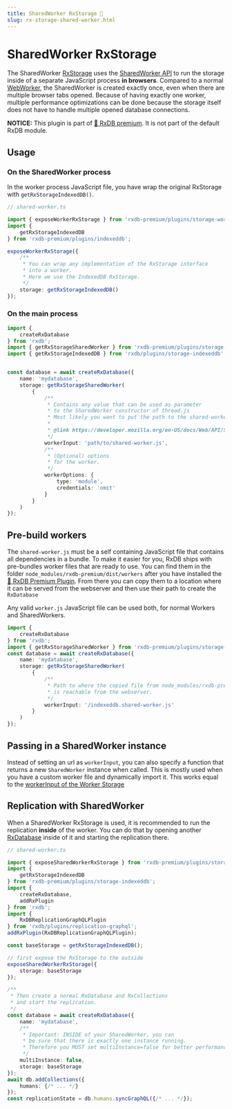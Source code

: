 ```yaml
---
title: SharedWorker RxStorage 👑
slug: rx-storage-shared-worker.html
---
```


# SharedWorker RxStorage 

The SharedWorker [RxStorage](./rx-storage.md) uses the [SharedWorker API](https://developer.mozilla.org/en-US/docs/Web/API/SharedWorker) to run the storage inside of a separate JavaScript process **in browsers**. Compared to a normal [WebWorker](./rx-storage-worker.md), the SharedWorker is created exactly once, even when there are multiple browser tabs opened. Because of having exactly one worker, multiple performance optimizations can be done because the storage itself does not have to handle multiple opened database connections.

**NOTICE:** This plugin is part of [👑 RxDB premium](/premium). It is not part of the default RxDB module.


## Usage

### On the SharedWorker process

In the worker process JavaScript file, you have wrap the original RxStorage with `getRxStorageIndexedDB()`.

```ts
// shared-worker.ts

import { exposeWorkerRxStorage } from 'rxdb-premium/plugins/storage-worker';
import { 
    getRxStorageIndexedDB
} from 'rxdb-premium/plugins/indexeddb';

exposeWorkerRxStorage({
    /**
     * You can wrap any implementation of the RxStorage interface
     * into a worker.
     * Here we use the IndexedDB RxStorage.
     */
    storage: getRxStorageIndexedDB()
});
```

### On the main process

```ts
import {
    createRxDatabase
} from 'rxdb';
import { getRxStorageSharedWorker } from 'rxdb-premium/plugins/storage-worker';
import { getRxStorageIndexedDB } from 'rxdb/plugins/storage-indexeddb';


const database = await createRxDatabase({
    name: 'mydatabase',
    storage: getRxStorageSharedWorker(
        {
            /**
             * Contains any value that can be used as parameter
             * to the SharedWorker constructor of thread.js
             * Most likely you want to put the path to the shared-worker.js file in here.
             * 
             * @link https://developer.mozilla.org/en-US/docs/Web/API/SharedWorker?retiredLocale=de
             */
            workerInput: 'path/to/shared-worker.js',
            /**
             * (Optional) options
             * for the worker.
             */
            workerOptions: {
                type: 'module',
                credentials: 'omit'
            }
        }
    )
});
```

## Pre-build workers

The `shared-worker.js` must be a self containing JavaScript file that contains all dependencies in a bundle.
To make it easier for you, RxDB ships with pre-bundles worker files that are ready to use.
You can find them in the folder `node_modules/rxdb-premium/dist/workers` after you have installed the [👑 RxDB Premium Plugin](/premium). From there you can copy them to a location where it can be served from the webserver and then use their path to create the `RxDatabase`

Any valid `worker.js` JavaScript file can be used both, for normal Workers and SharedWorkers.


```ts
import {
    createRxDatabase
} from 'rxdb';
import { getRxStorageSharedWorker } from 'rxdb-premium/plugins/storage-worker';
const database = await createRxDatabase({
    name: 'mydatabase',
    storage: getRxStorageSharedWorker(
        {
            /**
             * Path to where the copied file from node_modules/rxdb-premium/dist/workers
             * is reachable from the webserver.
             */
            workerInput: '/indexeddb.shared-worker.js'
        }
    )
});
```

## Passing in a SharedWorker instance

Instead of setting an url as `workerInput`, you can also specify a function that returns a new `SharedWorker` instance when called. This is mostly used when you have a custom worker file and dynamically import it.
This works equal to the [workerInput of the Worker Storage](./rx-storage-worker.md#passing-in-a-worker-instance)

## Replication with SharedWorker

When a SharedWorker RxStorage is used, it is recommended to run the replication **inside** of the worker. You can do that by opening another [RxDatabase](./rx-database.md) inside of it and starting the replication there.

```ts
// shared-worker.ts

import { exposeSharedWorkerRxStorage } from 'rxdb-premium/plugins/storage-worker';
import { 
    getRxStorageIndexedDB
} from 'rxdb-premium/plugins/storage-indexeddb';
import {
    createRxDatabase,
    addRxPlugin
} from 'rxdb';
import {
    RxDBReplicationGraphQLPlugin
} from 'rxdb/plugins/replication-graphql';
addRxPlugin(RxDBReplicationGraphQLPlugin);

const baseStorage = getRxStorageIndexedDB();

// first expose the RxStorage to the outside
exposeSharedWorkerRxStorage({
    storage: baseStorage
});

/**
 * Then create a normal RxDatabase and RxCollections
 * and start the replication.
 */
const database = await createRxDatabase({
    name: 'mydatabase',
    /**
     * Important: INSIDE of your SharedWorker, you can
     * be sure that there is exactly one instance running.
     * Therefore you MUST set multiInstance=false for better performance.
     */
    multiInstance: false,
    storage: baseStorage
});
await db.addCollections({
    humans: {/* ... */}
});
const replicationState = db.humans.syncGraphQL({/* ... */});
```
